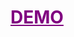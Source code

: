 <h1>
  <a href="https://use-popcorn-add-and-manage-im-db-movies.vercel.app/" target="_blank" style="color: purple;">
    DEMO
  </a>
</h1>
